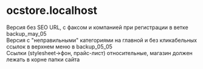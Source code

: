 # ocstore.localhost
Версия без SEO URL, с факсом и компанией при регистрации в ветке backup_may_05 <br>
Версия  с "неправильными" категориями на главной  и без кликабельных ссылок  в верхнем меню в backup_05_05<br>
Ссылки (stylesheet->фон, прайс-лист) относительные, магазин должен лежать в корне папки сайта
